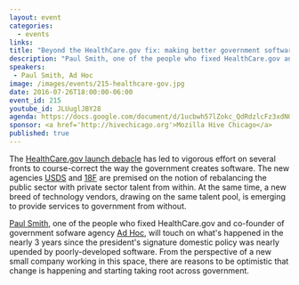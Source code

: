 ```yaml
---
layout: event
categories: 
  - events
links:
title: "Beyond the HealthCare.gov fix: making better government software"
description: "Paul Smith, one of the people who fixed HealthCare.gov and co-founder of government sofware agency Ad Hoc, will touch on what's happened in the nearly 3 years since the president's signature domestic policy was nearly upended by poorly-developed software. From the perspective of a new small company working in this space, there are reasons to be optimistic that change is happening and starting taking root across government."
speakers:
 - Paul Smith, Ad Hoc
image: /images/events/215-healthcare-gov.jpg
date: 2016-07-26T18:00:00-06:00
event_id: 215
youtube_id: JLUuglJBY28
agenda: https://docs.google.com/document/d/1ucbwh57lZokc_QdRdzlcFz3xdNQAUxPR3oqWpgtyGwQ/edit#
sponsor: <a href='http://hivechicago.org'>Mozilla Hive Chicago</a>
published: true
---
```


The [HealthCare.gov launch debacle](https://www.propublica.org/article/heres-why-healthcaregov-broke-down) has led to vigorous effort on several fronts to course-correct the way the government creates software. The new agencies [USDS](https://www.usds.gov/) and [18F](https://18f.gsa.gov/) are premised on the notion of rebalancing the public sector with private sector talent from within. At the same time, a new breed of technology vendors, drawing on the same talent pool, is emerging to provide services to government from without.

[Paul Smith](https://pauladamsmith.com/about.html), one of the people who fixed HealthCare.gov and co-founder of government sofware agency [Ad Hoc](http://adhocteam.us/), will touch on what's happened in the nearly 3 years since the president's signature domestic policy was nearly upended by poorly-developed software. From the perspective of a new small company working in this space, there are reasons to be optimistic that change is happening and starting taking root across government.